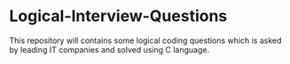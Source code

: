 # Logical-Interview-Questions

This repository will contains some logical coding questions which is asked by leading IT companies and solved using C language.
